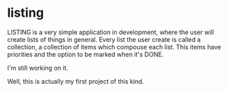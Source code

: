 # listing

LISTING is a very simple application in development, where the user will create lists of things in general.
Every list the user create is called a collection, a collection of items which compouse each list.
This items have priorities and the option to be marked when it's DONE.

I'm still working on it.

Well, this is actually my first project of this kind.
